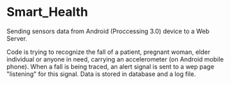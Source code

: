 # Smart_Health
Sending sensors data from Android (Proccessing 3.0) device to a Web Server.

Code is trying to recognize the fall of a patient, pregnant woman, elder individual or anyone in need, carrying an accelerometer (on Android mobile phone). When a fall is being traced, an alert signal is sent to a wep page "listening" for this signal. Data is stored in database and a log file.
